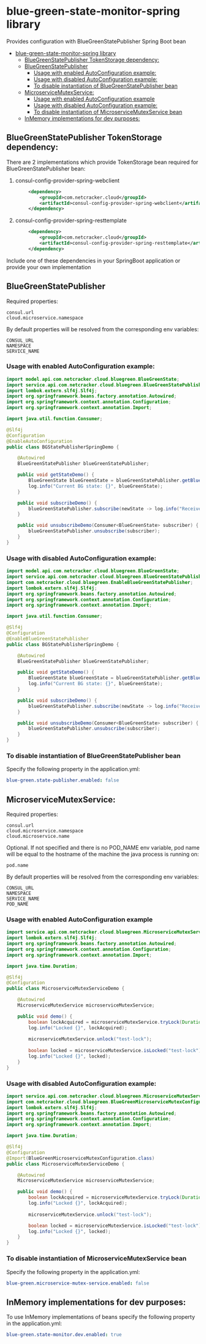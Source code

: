 # blue-green-state-monitor-spring library
Provides configuration with BlueGreenStatePublisher Spring Boot bean

<!-- TOC -->
* [blue-green-state-monitor-spring library](#blue-green-state-monitor-spring-library)
  * [BlueGreenStatePublisher TokenStorage dependency:](#bluegreenstatepublisher-tokenstorage-dependency)
  * [BlueGreenStatePublisher](#bluegreenstatepublisher)
    * [Usage with enabled AutoConfiguration example:](#usage-with-enabled-autoconfiguration-example)
    * [Usage with disabled AutoConfiguration example:](#usage-with-disabled-autoconfiguration-example)
    * [To disable instantiation of BlueGreenStatePublisher bean](#to-disable-instantiation-of-bluegreenstatepublisher-bean-)
  * [MicroserviceMutexService:](#microservicemutexservice)
    * [Usage with enabled AutoConfiguration example](#usage-with-enabled-autoconfiguration-example-1)
    * [Usage with disabled AutoConfiguration example:](#usage-with-disabled-autoconfiguration-example-1)
    * [To disable instantiation of MicroserviceMutexService bean](#to-disable-instantiation-of-microservicemutexservice-bean)
  * [InMemory implementations for dev purposes:](#inmemory-implementations-for-dev-purposes)
<!-- TOC -->

## BlueGreenStatePublisher TokenStorage dependency:

There are 2 implementations which provide TokenStorage bean required for BlueGreenStatePublisher bean:

1. consul-config-provider-spring-webclient
~~~ xml
        <dependency>
            <groupId>com.netcracker.cloud</groupId>
            <artifactId>consul-config-provider-spring-webclient</artifactId>
        </dependency> 
~~~
2. consul-config-provider-spring-resttemplate
~~~ xml
        <dependency>
            <groupId>com.netcracker.cloud</groupId>
            <artifactId>consul-config-provider-spring-resttemplate</artifactId>
        </dependency>
~~~

Include one of these dependencies in your SpringBoot application or provide your own implementation

## BlueGreenStatePublisher
Required properties:
~~~ properties
consul.url
cloud.microservice.namespace
~~~
By default properties will be resolved from the corresponding env variables:
~~~ properties
CONSUL_URL
NAMESPACE
SERVICE_NAME
~~~

### Usage with enabled AutoConfiguration example:
~~~ java 
import model.api.com.netcracker.cloud.bluegreen.BlueGreenState;
import service.api.com.netcracker.cloud.bluegreen.BlueGreenStatePublisher;
import lombok.extern.slf4j.Slf4j;
import org.springframework.beans.factory.annotation.Autowired;
import org.springframework.context.annotation.Configuration;
import org.springframework.context.annotation.Import;

import java.util.function.Consumer;

@Slf4j
@Configuration
@EnableAutoConfiguration
public class BGStatePublisherSpringDemo {

    @Autowired
    BlueGreenStatePublisher blueGreenStatePublisher;

    public void getStateDemo() {
        BlueGreenState blueGreenState = blueGreenStatePublisher.getBlueGreenState();
        log.info("Current BG state: {}", blueGreenState);
    }

    public void subscribeDemo() {
        blueGreenStatePublisher.subscribe(newState -> log.info("Received new BG state: {}", newState));
    }

    public void unsubscribeDemo(Consumer<BlueGreenState> subscriber) {
        blueGreenStatePublisher.unsubscribe(subscriber);
    }
}
~~~

### Usage with disabled AutoConfiguration example:
~~~ java 
import model.api.com.netcracker.cloud.bluegreen.BlueGreenState;
import service.api.com.netcracker.cloud.bluegreen.BlueGreenStatePublisher;
import com.netcracker.cloud.bluegreen.EnableBlueGreenStatePublisher;
import lombok.extern.slf4j.Slf4j;
import org.springframework.beans.factory.annotation.Autowired;
import org.springframework.context.annotation.Configuration;
import org.springframework.context.annotation.Import;

import java.util.function.Consumer;

@Slf4j
@Configuration
@EnableBlueGreenStatePublisher
public class BGStatePublisherSpringDemo {

    @Autowired
    BlueGreenStatePublisher blueGreenStatePublisher;

    public void getStateDemo() {
        BlueGreenState blueGreenState = blueGreenStatePublisher.getBlueGreenState();
        log.info("Current BG state: {}", blueGreenState);
    }

    public void subscribeDemo() {
        blueGreenStatePublisher.subscribe(newState -> log.info("Received new BG state: {}", newState));
    }

    public void unsubscribeDemo(Consumer<BlueGreenState> subscriber) {
        blueGreenStatePublisher.unsubscribe(subscriber);
    }
}
~~~

### To disable instantiation of BlueGreenStatePublisher bean 
Specify the following property in the application.yml:
~~~ yaml
blue-green.state-publisher.enabled: false
~~~

## MicroserviceMutexService:
Required properties:
~~~ properties
consul.url
cloud.microservice.namespace
cloud.microservice.name
~~~
Optional. If not specified and there is no POD_NAME env variable, pod name will be equal to the hostname of the machine the java process is running on:
~~~ properties
pod.name
~~~
By default properties will be resolved from the corresponding env variables:
~~~ properties
CONSUL_URL
NAMESPACE
SERVICE_NAME
POD_NAME
~~~
### Usage with enabled AutoConfiguration example
~~~ java 
import service.api.com.netcracker.cloud.bluegreen.MicroserviceMutexService;
import lombok.extern.slf4j.Slf4j;
import org.springframework.beans.factory.annotation.Autowired;
import org.springframework.context.annotation.Configuration;
import org.springframework.context.annotation.Import;

import java.time.Duration;

@Slf4j
@Configuration
public class MicroserviceMutexServiceDemo {

    @Autowired
    MicroserviceMutexService microserviceMutexService;

    public void demo() {
        boolean lockAcquired = microserviceMutexService.tryLock(Duration.ofSeconds(30), "test-lock", "test reason");
        log.info("Locked {}", lockAcquired);
        
        microserviceMutexService.unlock("test-lock");
        
        boolean locked = microserviceMutexService.isLocked("test-lock");
        log.info("Locked {}", locked);
    }
}
~~~

### Usage with disabled AutoConfiguration example:
~~~ java 
import service.api.com.netcracker.cloud.bluegreen.MicroserviceMutexService;
import com.netcracker.cloud.bluegreen.BlueGreenMicroserviceMutexConfiguration;
import lombok.extern.slf4j.Slf4j;
import org.springframework.beans.factory.annotation.Autowired;
import org.springframework.context.annotation.Configuration;
import org.springframework.context.annotation.Import;

import java.time.Duration;

@Slf4j
@Configuration
@Import(BlueGreenMicroserviceMutexConfiguration.class)
public class MicroserviceMutexServiceDemo {

    @Autowired
    MicroserviceMutexService microserviceMutexService;

    public void demo() {
        boolean lockAcquired = microserviceMutexService.tryLock(Duration.ofSeconds(30), "test-lock", "test reason");
        log.info("Locked {}", lockAcquired);
        
        microserviceMutexService.unlock("test-lock");

        boolean locked = microserviceMutexService.isLocked("test-lock");
        log.info("Locked {}", locked);
    }
}
~~~

### To disable instantiation of MicroserviceMutexService bean
Specify the following property in the application.yml:
~~~ yaml
blue-green.microservice-mutex-service.enabled: false
~~~

## InMemory implementations for dev purposes:
To use InMemory implementations of beans specify the following property in the application.yml:
~~~ yaml
blue-green.state-monitor.dev.enabled: true
~~~
